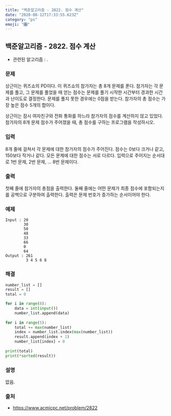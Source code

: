 ```yaml
---
title: "백준알고리즘 - 2822. 점수 계산"
date: "2020-08-12T17:33:55.623Z"
category: "ps"
emoji: "🎛"
---
```


## 백준알고리즘 - 2822. 점수 계산

- 관련된 알고리즘 : .

### 문제

상근이는 퀴즈쇼의 PD이다. 이 퀴즈쇼의 참가자는 총 8개 문제를 푼다. 참가자는 각 문제를 풀고, 그 문제를 풀었을 때 얻는 점수는 문제를 풀기 시작한 시간부터 경과한 시간과 난이도로 결정한다. 문제를 풀지 못한 경우에는 0점을 받는다. 참가자의 총 점수는 가장 높은 점수 5개의 합이다. 

상근이는 잠시 여자친구와 전화 통화를 하느라 참가자의 점수를 계산하지 않고 있었다. 참가자의 8개 문제 점수가 주어졌을 때, 총 점수를 구하는 프로그램을 작성하시오.

### 입력

8개 줄에 걸쳐서 각 문제에 대한 참가자의 점수가 주어진다. 점수는 0보다 크거나 같고, 150보다 작거나 같다. 모든 문제에 대한 점수는 서로 다르다. 입력으로 주어지는 순서대로 1번 문제, 2번 문제, ... 8번 문제이다.

### 출력

첫째 줄에 참가자의 총점을 출력한다. 둘째 줄에는 어떤 문제가 최종 점수에 포함되는지를 공백으로 구분하여 출력한다. 출력은 문제 번호가 증가하는 순서이어야 한다.

### 예제

```
Input : 20
        30
        50
        48
        33
        66
        0
        64
Output : 261
         3 4 5 6 8
```

### 해결

```python
number_list = []
result = []
total = 0

for i in range(8):
    data = int(input())
    number_list.append(data)
    
for i in range(5):
    total += max(number_list)
    index = number_list.index(max(number_list))
    result.append(index + 1)
    number_list[index] = 0
    
print(total)
print(*sorted(result))
```

### 설명

없음.

### 출처

- https://www.acmicpc.net/problem/2822
